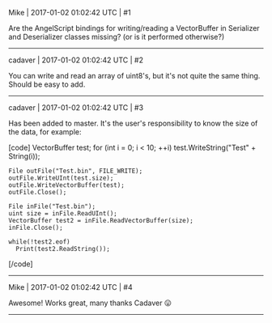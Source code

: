 Mike | 2017-01-02 01:02:42 UTC | #1

Are the AngelScript bindings for writing/reading a VectorBuffer in Serializer and Deserializer classes missing? (or is it performed otherwise?)

-------------------------

cadaver | 2017-01-02 01:02:42 UTC | #2

You can write and read an array of uint8's, but it's not quite the same thing. Should be easy to add.

-------------------------

cadaver | 2017-01-02 01:02:42 UTC | #3

Has been added to master. It's the user's responsibility to know the size of the data, for example:

[code]
    VectorBuffer test;
    for (int i = 0; i < 10; ++i)
        test.WriteString("Test" + String(i));

    File outFile("Test.bin", FILE_WRITE);
    outFile.WriteUInt(test.size);
    outFile.WriteVectorBuffer(test);
    outFile.Close();

    File inFile("Test.bin");
    uint size = inFile.ReadUInt();
    VectorBuffer test2 = inFile.ReadVectorBuffer(size);
    inFile.Close();
    
    while(!test2.eof)
      Print(test2.ReadString());
[/code]

-------------------------

Mike | 2017-01-02 01:02:42 UTC | #4

Awesome! Works great, many thanks Cadaver  :stuck_out_tongue:

-------------------------

